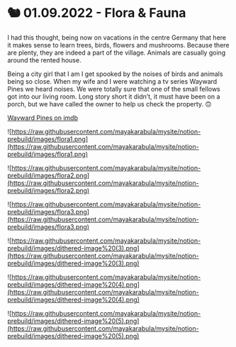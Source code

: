 # 🐿  01.09.2022 - Flora & Fauna

I had this thought, being now on vacations in the centre Germany that here it makes sense to learn trees, birds, flowers and mushrooms. Because there are plenty, they are indeed a part of the village. Animals are casually going around the rented house.

Being a city girl that I am I get spooked by the noises of birds and animals being so close. When my wife and I were watching a tv series Wayward Pines we heard noises. We were totally sure that one of the small fellows got into our living room. Long story short it didn’t, it must have been on a porch, but we have called the owner to help us check the property. 🙃  

[Wayward Pines on imdb](https://www.imdb.com/title/tt2618986/)

![https://raw.githubusercontent.com/mayakarabula/mysite/notion-prebuild/images/flora1.png](https://raw.githubusercontent.com/mayakarabula/mysite/notion-prebuild/images/flora1.png)

![https://raw.githubusercontent.com/mayakarabula/mysite/notion-prebuild/images/flora2.png](https://raw.githubusercontent.com/mayakarabula/mysite/notion-prebuild/images/flora2.png)

![https://raw.githubusercontent.com/mayakarabula/mysite/notion-prebuild/images/flora3.png](https://raw.githubusercontent.com/mayakarabula/mysite/notion-prebuild/images/flora3.png)

![https://raw.githubusercontent.com/mayakarabula/mysite/notion-prebuild/images/dithered-image%20(3).png](https://raw.githubusercontent.com/mayakarabula/mysite/notion-prebuild/images/dithered-image%20(3).png)

![https://raw.githubusercontent.com/mayakarabula/mysite/notion-prebuild/images/dithered-image%20(4).png](https://raw.githubusercontent.com/mayakarabula/mysite/notion-prebuild/images/dithered-image%20(4).png)

![https://raw.githubusercontent.com/mayakarabula/mysite/notion-prebuild/images/dithered-image%20(5).png](https://raw.githubusercontent.com/mayakarabula/mysite/notion-prebuild/images/dithered-image%20(5).png)